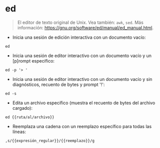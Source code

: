 # ed

> El editor de texto original de Unix.
> Vea también: `awk`, `sed`.
> Más información: <https://gnu.org/software/ed/manual/ed_manual.html>.

- Inicia una sesión de edición interactiva con un documento vacío:

`ed`

- Inicia una sesión de editor interactivo con un documento vacío y un [p]rompt específico:

`ed -p '> '`

- Inicia una sesión de editor interactivo con un documento vacío y sin diagnósticos, recuento de bytes y prompt '!':

`ed -s`

- Edita un archivo específico (muestra el recuento de bytes del archivo cargado):

`ed {{ruta/al/archivo}}`

- Reemplaza una cadena con un reemplazo específico para todas las líneas:

`,s/{{expresión_regular}}/{{reemplazo}}/g`
